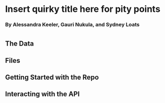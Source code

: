 # Insert quirky title here for pity points 
### By Alessandra Keeler, Gauri Nukula, and Sydney Loats 
#




## **The Data**
## **Files**

## **Getting Started with the Repo**
## **Interacting with the API**



